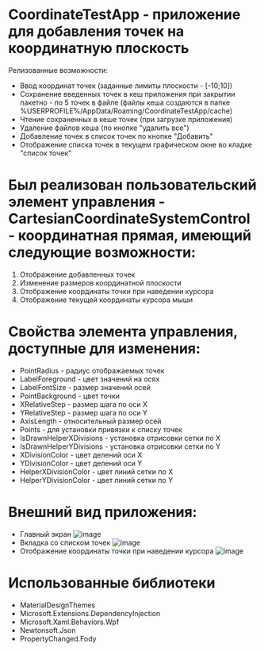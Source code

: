 # CoordinateTestApp - приложение для добавления точек на координатную плоскость  
Релизованные возможности:
- Ввод координат точек (заданные лимиты плоскости - [-10;10])
- Сохранение введенных точек в кеш приложения при закрытии пакетно - по 5 точек в файле (файлы кеша создаются в папке %USERPROFILE%/AppData/Roaming/CoordinateTestApp/cache)
- Чтение сохраненных в кеше точек (при загрузке приложения)
- Удаление файлов кеша (по кнопке "удалить все")
- Добавление точек в список точек по кнопке "Добавить"
- Отображение списка точек в текущем графическом окне во кладке "список точек"  
# Был реализован пользовательский элемент управления - CartesianCoordinateSystemControl - координатная прямая, имеющий следующие возможности:
  1. Отображение добавленных точек
  2. Изменение размеров координатной плоскости
  3. Отображение координаты точки при наведении курсора
  4. Отображение текущей координаты курсора мыши  
# Свойства элемента управления, доступные для изменения:
- PointRadius - радиус отображаемых точек
- LabelForeground - цвет значений на осях
- LabelFontSize - размер значений осей
- PointBackground - цвет точки
- XRelativeStep - размер шага по оси Х
- YRelativeStep - размер шага по оси Y
- AxisLength - относительный размер осей
- Points - для установки привязки к списку точек
- IsDrawnHelperXDivisions - установка отрисовки сетки по X
- IsDrawnHelperYDivisions - установка отрисовки сетки по Y
- XDivisionColor - цвет делений оси X
- YDivisionColor - цвет делений оси Y
- HelperXDivisionColor - цвет линий сетки по X
- HelperYDivisionColor - цвет линий сетки по Y  
# Внешний вид приложения:
- Главный экран
![image](https://github.com/Ksenia-gra/CoordinateTestApp/assets/58133251/f40de812-62c0-4b4f-9a40-d11cf76aa7da)
- Вкладка со списком точек
![image](https://github.com/Ksenia-gra/CoordinateTestApp/assets/58133251/bef5e3ed-60cc-4221-a29c-5a4543ddba37)
- Отображение координаты точки при наведении курсора
![image](https://github.com/Ksenia-gra/CoordinateTestApp/assets/58133251/e358afb2-bc56-43ec-a23b-5da30cb88961)
# Использованные библиотеки
- MaterialDesignThemes
- Microsoft.Extensions.DependencyInjection
- Microsoft.Xaml.Behaviors.Wpf
- Newtonsoft.Json
- PropertyChanged.Fody
